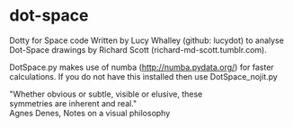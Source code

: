 # dot-space
Dotty for Space code
Written by Lucy Whalley (github: lucydot) to analyse Dot-Space 
drawings by Richard Scott (richard-md-scott.tumblr.com).   

DotSpace.py makes use of numba (http://numba.pydata.org/)
for faster calculations. If you do not have this installed 
then use DotSpace_nojit.py

"Whether obvious or subtle, visible or elusive, these         
symmetries are inherent and real."                            
Agnes Denes, Notes on a visual philosophy                  

